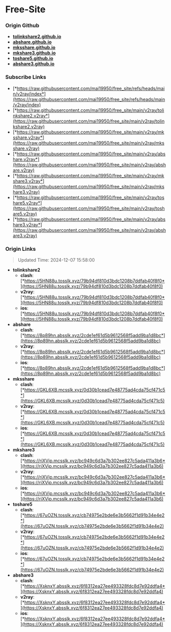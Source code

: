 # Free-Site

### Origin Github

- [**tolinkshare2.github.io**](https://github.com/tolinkshare2/tolinkshare2.github.io)
- [**abshare.github.io**](https://github.com/abshare/abshare.github.io)
- [**mksshare.github.io**](https://github.com/mksshare/mksshare.github.io)
- [**mkshare3.github.io**](https://github.com/mkshare3/mkshare3.github.io)
- [**toshare5.github.io**](https://github.com/toshare5/toshare5.github.io)
- [**abshare3.github.io**](https://github.com/abshare3/abshare3.github.io)

### Subscribe Links

- [*https://raw.githubusercontent.com/mai19950/free_site/refs/heads/main/v2ray/index*](https://raw.githubusercontent.com/mai19950/free_site/refs/heads/main/v2ray/index)
- [*https://raw.githubusercontent.com/mai19950/free_site/main/v2ray/tolinkshare2.v2ray*](https://raw.githubusercontent.com/mai19950/free_site/main/v2ray/tolinkshare2.v2ray)
- [*https://raw.githubusercontent.com/mai19950/free_site/main/v2ray/mksshare.v2ray*](https://raw.githubusercontent.com/mai19950/free_site/main/v2ray/mksshare.v2ray)
- [*https://raw.githubusercontent.com/mai19950/free_site/main/v2ray/abshare.v2ray*](https://raw.githubusercontent.com/mai19950/free_site/main/v2ray/abshare.v2ray)
- [*https://raw.githubusercontent.com/mai19950/free_site/main/v2ray/mkshare3.v2ray*](https://raw.githubusercontent.com/mai19950/free_site/main/v2ray/mkshare3.v2ray)
- [*https://raw.githubusercontent.com/mai19950/free_site/main/v2ray/toshare5.v2ray*](https://raw.githubusercontent.com/mai19950/free_site/main/v2ray/toshare5.v2ray)
- [*https://raw.githubusercontent.com/mai19950/free_site/main/v2ray/abshare3.v2ray*](https://raw.githubusercontent.com/mai19950/free_site/main/v2ray/abshare3.v2ray)

### Origin Links

> Updated Time: 2024-12-07 15:58:00

- **tolinkshare2**
  - **clash**: [*https://5HN88u.tosslk.xyz/79b94df810d3bdc1208b7ddfab40f8f0*](https://5HN88u.tosslk.xyz/79b94df810d3bdc1208b7ddfab40f8f0)
  - **v2ray**: [*https://5HN88u.tosslk.xyz/79b94df810d3bdc1208b7ddfab40f8f0*](https://5HN88u.tosslk.xyz/79b94df810d3bdc1208b7ddfab40f8f0)
  - **ios**: [*https://5HN88u.tosslk.xyz/79b94df810d3bdc1208b7ddfab40f8f0*](https://5HN88u.tosslk.xyz/79b94df810d3bdc1208b7ddfab40f8f0)
- **abshare**
  - **clash**: [*https://8p89hn.absslk.xyz/2cde1ef61d5b9612568f5add9ba1d8bc*](https://8p89hn.absslk.xyz/2cde1ef61d5b9612568f5add9ba1d8bc)
  - **v2ray**: [*https://8p89hn.absslk.xyz/2cde1ef61d5b9612568f5add9ba1d8bc*](https://8p89hn.absslk.xyz/2cde1ef61d5b9612568f5add9ba1d8bc)
  - **ios**: [*https://8p89hn.absslk.xyz/2cde1ef61d5b9612568f5add9ba1d8bc*](https://8p89hn.absslk.xyz/2cde1ef61d5b9612568f5add9ba1d8bc)
- **mksshare**
  - **clash**: [*https://GKL6XB.mcsslk.xyz/0d30b1cead7e48775ad4cda75cf471c5*](https://GKL6XB.mcsslk.xyz/0d30b1cead7e48775ad4cda75cf471c5)
  - **v2ray**: [*https://GKL6XB.mcsslk.xyz/0d30b1cead7e48775ad4cda75cf471c5*](https://GKL6XB.mcsslk.xyz/0d30b1cead7e48775ad4cda75cf471c5)
  - **ios**: [*https://GKL6XB.mcsslk.xyz/0d30b1cead7e48775ad4cda75cf471c5*](https://GKL6XB.mcsslk.xyz/0d30b1cead7e48775ad4cda75cf471c5)
- **mkshare3**
  - **clash**: [*https://riXVip.mcsslk.xyz/bc949c6d3a7b302ee827c5ada411a3b6*](https://riXVip.mcsslk.xyz/bc949c6d3a7b302ee827c5ada411a3b6)
  - **v2ray**: [*https://riXVip.mcsslk.xyz/bc949c6d3a7b302ee827c5ada411a3b6*](https://riXVip.mcsslk.xyz/bc949c6d3a7b302ee827c5ada411a3b6)
  - **ios**: [*https://riXVip.mcsslk.xyz/bc949c6d3a7b302ee827c5ada411a3b6*](https://riXVip.mcsslk.xyz/bc949c6d3a7b302ee827c5ada411a3b6)
- **toshare5**
  - **clash**: [*https://67uOZN.tosslk.xyz/cb74975e2bde6e3b5662f1d91b34e4e2*](https://67uOZN.tosslk.xyz/cb74975e2bde6e3b5662f1d91b34e4e2)
  - **v2ray**: [*https://67uOZN.tosslk.xyz/cb74975e2bde6e3b5662f1d91b34e4e2*](https://67uOZN.tosslk.xyz/cb74975e2bde6e3b5662f1d91b34e4e2)
  - **ios**: [*https://67uOZN.tosslk.xyz/cb74975e2bde6e3b5662f1d91b34e4e2*](https://67uOZN.tosslk.xyz/cb74975e2bde6e3b5662f1d91b34e4e2)
- **abshare3**
  - **clash**: [*https://XsknxY.absslk.xyz/6f8312ea27ee493328fdc8d7e92ddfa4*](https://XsknxY.absslk.xyz/6f8312ea27ee493328fdc8d7e92ddfa4)
  - **v2ray**: [*https://XsknxY.absslk.xyz/6f8312ea27ee493328fdc8d7e92ddfa4*](https://XsknxY.absslk.xyz/6f8312ea27ee493328fdc8d7e92ddfa4)
  - **ios**: [*https://XsknxY.absslk.xyz/6f8312ea27ee493328fdc8d7e92ddfa4*](https://XsknxY.absslk.xyz/6f8312ea27ee493328fdc8d7e92ddfa4)
